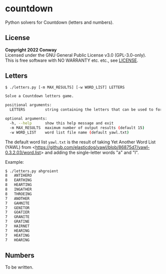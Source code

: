 # countdown

Python solvers for Countdown (letters and numbers).


## License

**Copyright 2022 Conway** <br>
Licensed under the GNU General Public License v3.0 (GPL-3.0-only). <br>
This is free software with NO WARRANTY etc. etc., see [LICENSE]. <br>

[LICENSE]: LICENSE


## Letters

```bash
$ ./letters.py [-m MAX_RESULTS] [-w WORD_LIST] LETTERS

Solve a Countdown letters game.

positional arguments:
  LETTERS         string containing the letters that can be used to form words

optional arguments:
  -h, --help      show this help message and exit
  -m MAX_RESULTS  maximum number of output results (default 15)
  -w WORD_LIST    word list file name (default yawl.txt)
```

The default word list `yawl.txt`
is the result of taking Yet Another Word List (YAWL) from
<<https://github.com/elasticdog/yawl/blob/86875d7/yawl-0.3.2.03/word.list>>
and adding the single-letter words "a" and "I".

Example:

```bash
$ ./letters.py ahgroient
8	ANTIHERO
8	EARTHING
8	HEARTING
8	INGATHER
8	THROEING
7	ANOTHER
7	GAHNITE
7	GENITOR
7	GOATIER
7	GRANITE
7	GRATINE
7	HAIRNET
7	HEARING
7	HEATING
7	HOARING
```


## Numbers

To be written.
